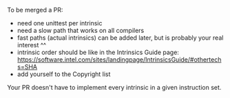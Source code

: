 To be merged a PR:

- need one unittest per intrinsic
- need a slow path that works on all compilers
- fast paths (actual intrinsics) can be added later, but is probably your real interest ^^
- intrinsic order should be like in the Intrinsics Guide page: https://software.intel.com/sites/landingpage/IntrinsicsGuide/#othertechs=SHA
- add yourself to the Copyright list

Your PR doesn't have to implement every intrinsic in a given instruction set.

